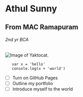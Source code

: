 # Athul Sunny

## From MAC Ramapuram 

###### 2nd yr BCA
![Image of Yaktocat](https://octodex.github.com/images/yaktocat.png).
```
   var x = 'hello'
   console.log(x + 'world')
```
- [ ] Turn on GitHub Pages
- [ ] Outline my portfolio
- [ ] Introduce myself to the world
